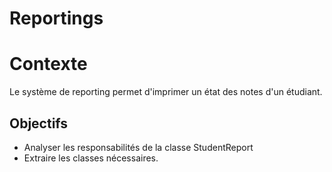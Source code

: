 # Reportings

# Contexte

Le système de reporting permet d'imprimer un état des notes d'un étudiant.


## Objectifs

* Analyser les responsabilités de la classe StudentReport
* Extraire les classes nécessaires.